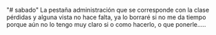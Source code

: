 "# sabado" 
La pestaña administración que se corresponde con la clase pérdidas y alguna vista no hace falta, ya lo borraré si no me da tiempo porque aún no lo tengo muy claro si o como hacerlo, o que ponerle..... 
